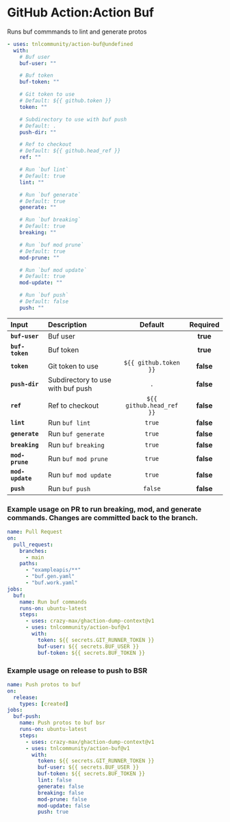 <!-- start title -->

# GitHub Action:Action Buf

<!-- end title -->
<!-- start description -->

Runs buf commmands to lint and generate protos

<!-- end description -->
<!-- start contents -->
<!-- end contents -->
<!-- start usage -->

```yaml
- uses: tnlcommunity/action-buf@undefined
  with:
    # Buf user
    buf-user: ""

    # Buf token
    buf-token: ""

    # Git token to use
    # Default: ${{ github.token }}
    token: ""

    # Subdirectory to use with buf push
    # Default: .
    push-dir: ""

    # Ref to checkout
    # Default: ${{ github.head_ref }}
    ref: ""

    # Run `buf lint`
    # Default: true
    lint: ""

    # Run `buf generate`
    # Default: true
    generate: ""

    # Run `buf breaking`
    # Default: true
    breaking: ""

    # Run `buf mod prune`
    # Default: true
    mod-prune: ""

    # Run `buf mod update`
    # Default: true
    mod-update: ""

    # Run `buf push`
    # Default: false
    push: ""
```

<!-- end usage -->
<!-- start inputs -->

| **Input**        | **Description**                   |       **Default**        | **Required** |
| :--------------- | :-------------------------------- | :----------------------: | :----------: |
| **`buf-user`**   | Buf user                          |                          |   **true**   |
| **`buf-token`**  | Buf token                         |                          |   **true**   |
| **`token`**      | Git token to use                  |  `${{ github.token }}`   |  **false**   |
| **`push-dir`**   | Subdirectory to use with buf push |           `.`            |  **false**   |
| **`ref`**        | Ref to checkout                   | `${{ github.head_ref }}` |  **false**   |
| **`lint`**       | Run `buf lint`                    |          `true`          |  **false**   |
| **`generate`**   | Run `buf generate`                |          `true`          |  **false**   |
| **`breaking`**   | Run `buf breaking`                |          `true`          |  **false**   |
| **`mod-prune`**  | Run `buf mod prune`               |          `true`          |  **false**   |
| **`mod-update`** | Run `buf mod update`              |          `true`          |  **false**   |
| **`push`**       | Run `buf push`                    |         `false`          |  **false**   |

<!-- end inputs -->
<!-- start outputs -->
<!-- end outputs -->
<!-- start examples -->

### Example usage on PR to run breaking, mod, and generate commands. Changes are committed back to the branch.

```yaml
name: Pull Request
on:
  pull_request:
    branches:
      - main
    paths:
      - "exampleapis/**"
      - "buf.gen.yaml"
      - "buf.work.yaml"
jobs:
  buf:
    name: Run buf commands
    runs-on: ubuntu-latest
    steps:
      - uses: crazy-max/ghaction-dump-context@v1
      - uses: tnlcommunity/action-buf@v1
        with:
          token: ${{ secrets.GIT_RUNNER_TOKEN }}
          buf-user: ${{ secrets.BUF_USER }}
          buf-token: ${{ secrets.BUF_TOKEN }}
```

### Example usage on release to push to BSR

```yaml
name: Push protos to buf
on:
  release:
    types: [created]
jobs:
  buf-push:
    name: Push protos to buf bsr
    runs-on: ubuntu-latest
    steps:
      - uses: crazy-max/ghaction-dump-context@v1
      - uses: tnlcommunity/action-buf@v1
        with:
          token: ${{ secrets.GIT_RUNNER_TOKEN }}
          buf-user: ${{ secrets.BUF_USER }}
          buf-token: ${{ secrets.BUF_TOKEN }}
          lint: false
          generate: false
          breaking: false
          mod-prune: false
          mod-update: false
          push: true
```

<!-- end examples -->
<!-- start [.github/ghdocs/examples/] -->
<!-- end [.github/ghdocs/examples/] -->
